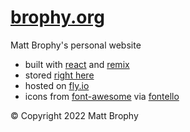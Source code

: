 # [brophy.org](https://www.brophy.org)

Matt Brophy's personal website

* built with [react](https://reactjs.org/) and [remix](https://remix.run)
* stored [right here](https://www.github.com/brophdawg11/brophy.org)
* hosted on [fly.io](https://fly.io/)
* icons from [font-awesome](http://fortawesome.github.io/Font-Awesome/) via [fontello](http://fontello.com/)

&copy; Copyright 2022 Matt Brophy
